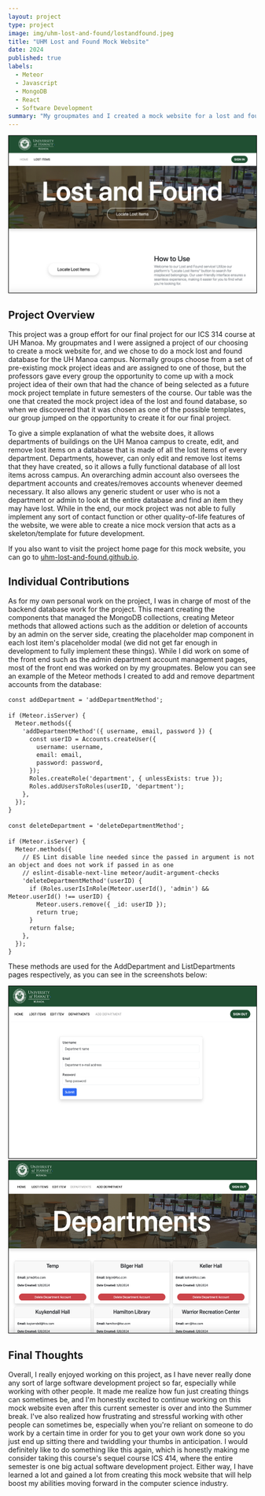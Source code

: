 ```yaml
---
layout: project
type: project
image: img/uhm-lost-and-found/lostandfound.jpeg
title: "UHM Lost and Found Mock Website"
date: 2024
published: true
labels:
  - Meteor
  - Javascript
  - MongoDB
  - React
  - Software Development
summary: "My groupmates and I created a mock website for a lost and found database for the UH Manoa campus."
---
```


<div align="center" class="text-center p-4">
  <img width="700px" src="../img/uhm-lost-and-found/homepage.png" class="justify-content-center" style="border:1px solid #000000">
</div>


## Project Overview

This project was a group effort for our final project for our ICS 314 course at UH Manoa. My groupmates and I were assigned a project of our choosing to create a mock website for, and we chose to do a mock lost and found database for the UH Manoa campus. Normally groups choose from a set of pre-existing mock project ideas and are assigned to one of those, but the professors gave every group the opportunity to come up with a mock project idea of their own that had the chance of being selected as a future mock project template in future semesters of the course. Our table was the one that created the mock project idea of the lost and found database, so when we discovered that it was chosen as one of the possible templates, our group jumped on the opportunity to create it for our final project.

To give a simple explanation of what the website does, it allows departments of buildings on the UH Manoa campus to create, edit, and remove lost items on a database that is made of all the lost items of every department. Departments, however, can only edit and remove lost items that they have created, so it allows a fully functional database of all lost items across campus. An overarching admin account also oversees the department accounts and creates/removes accounts whenever deemed necessary. It also allows any generic student or user who is not a department or admin to look at the entire database and find an item they may have lost. While in the end, our mock project was not able to fully implement any sort of contact function or other quality-of-life features of the website, we were able to create a nice mock version that acts as a skeleton/template for future development.

If you also want to visit the project home page for this mock website, you can go to [uhm-lost-and-found.github.io](https://uhm-lost-and-found.github.io).

## Individual Contributions

As for my own personal work on the project, I was in charge of most of the backend database work for the project. This meant creating the components that managed the MongoDB collections, creating Meteor methods that allowed actions such as the addition or deletion of accounts by an admin on the server side, creating the placeholder map component in each lost item's placeholder modal (we did not get far enough in development to fully implement these things). While I did work on some of the front end such as the admin department account management pages, most of the front end was worked on by my groupmates. Below you can see an example of the Meteor methods I created to add and remove department accounts from the database:

```
const addDepartment = 'addDepartmentMethod';

if (Meteor.isServer) {
  Meteor.methods({
    'addDepartmentMethod'({ username, email, password }) {
      const userID = Accounts.createUser({
        username: username,
        email: email,
        password: password,
      });
      Roles.createRole('department', { unlessExists: true });
      Roles.addUsersToRoles(userID, 'department');
    },
  });
}

const deleteDepartment = 'deleteDepartmentMethod';

if (Meteor.isServer) {
  Meteor.methods({
    // ES Lint disable line needed since the passed in argument is not an object and does not work if passed in as one
    // eslint-disable-next-line meteor/audit-argument-checks
    'deleteDepartmentMethod'(userID) {
      if (Roles.userIsInRole(Meteor.userId(), 'admin') && Meteor.userId() !== userID) {
        Meteor.users.remove({ _id: userID });
        return true;
      }
      return false;
    },
  });
}
```

These methods are used for the AddDepartment and ListDepartments pages respectively, as you can see in the screenshots below:

<div align="center" class="text-center p-4">
  <img height="350px" src="../img/uhm-lost-and-found/adddepartmentpage.png" style="border:1px solid #000000">
  <img height="350px" src="../img/uhm-lost-and-found/listdepartmentspage.png" style="border:1px solid #000000">
</div>

## Final Thoughts

Overall, I really enjoyed working on this project, as I have never really done any sort of large software development project so far, especially while working with other people. It made me realize how fun just creating things can sometimes be, and I'm honestly excited to continue working on this mock website even after this current semester is over and into the Summer break. I've also realized how frustrating and stressful working with other people can sometimes be, especially when you're reliant on someone to do work by a certain time in order for you to get your own work done so you just end up sitting there and twiddling your thumbs in anticipation. I would definitely like to do something like this again, which is honestly making me consider taking this course's sequel course ICS 414, where the entire semester is one big actual software development project. Either way, I have learned a lot and gained a lot from creating this mock website that will help boost my abilities moving forward in the computer science industry.
